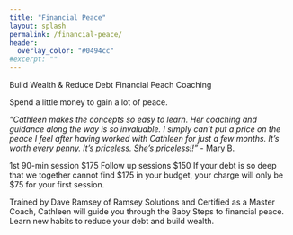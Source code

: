 ```yaml
---
title: "Financial Peace"
layout: splash
permalink: /financial-peace/
header:
  overlay_color: "#0494cc"
#excerpt: ""
---
```


Build Wealth & Reduce Debt
Financial Peach Coaching

Spend a little money to gain a lot of peace.

<i>“Cathleen makes the concepts so easy to learn. Her coaching and guidance along the way is so invaluable. I simply can’t put a price on the peace I feel after having worked with Cathleen for just a few months. It’s worth every penny. It’s priceless. She’s priceless!!”</i> - Mary B.

1st 90-min session $175
Follow up sessions $150
If your debt is so deep that we together cannot find $175 in your budget, your charge will only be $75 for your first session.

Trained by Dave Ramsey of Ramsey Solutions and Certified as a Master Coach, Cathleen will guide you through the Baby Steps to financial peace. Learn new habits to reduce your debt and build wealth.
